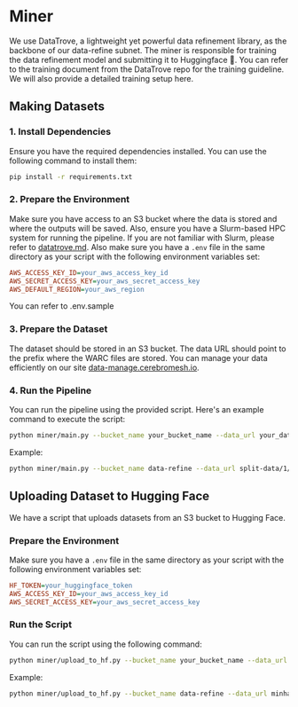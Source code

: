 # Miner

We use DataTrove, a lightweight yet powerful data refinement library, as the backbone of our data-refine subnet. The miner is responsible for training the data refinement model and submitting it to Huggingface 🤗. You can refer to the training document from the DataTrove repo for the training guideline. We will also provide a detailed training setup here.

## Making Datasets

### 1. Install Dependencies
Ensure you have the required dependencies installed. You can use the following command to install them:
```bash
pip install -r requirements.txt
```

### 2. Prepare the Environment
Make sure you have access to an S3 bucket where the data is stored and where the outputs will be saved. Also, ensure you have a Slurm-based HPC system for running the pipeline.
If you are not familiar with Slurm, please refer to [datatrove.md](datatrove.md).
Also make sure you have a `.env` file in the same directory as your script with the following environment variables set:
```ini
AWS_ACCESS_KEY_ID=your_aws_access_key_id
AWS_SECRET_ACCESS_KEY=your_aws_secret_access_key
AWS_DEFAULT_REGION=your_aws_region
```
You can refer to .env.sample
### 3. Prepare the Dataset
The dataset should be stored in an S3 bucket. The data URL should point to the prefix where the WARC files are stored.
You can manage your data efficiently on our site [data-manage.cerebromesh.io](https://data-manage.cerebromesh.io).

### 4. Run the Pipeline
You can run the pipeline using the provided script. Here's an example command to execute the script:
```bash
python miner/main.py --bucket_name your_bucket_name --data_url your_data_url [--total_tasks total_task] [--cpus_per_task your_cpus_number] [--limit limit_per_task]
```
Example:
```bash
python miner/main.py --bucket_name data-refine --data_url split-data/1/warc --total_tasks 4 --cpus_per_task 32 --limit 100
```


## Uploading Dataset to Hugging Face
We have a script that uploads datasets from an S3 bucket to Hugging Face.

### Prepare the Environment
Make sure you have a `.env` file in the same directory as your script with the following environment variables set:
```ini
HF_TOKEN=your_huggingface_token
AWS_ACCESS_KEY_ID=your_aws_access_key_id
AWS_SECRET_ACCESS_KEY=your_aws_secret_access_key
```
### Run the Script
You can run the script using the following command:

```bash
python miner/upload_to_hf.py --bucket_name your_bucket_name --data_url your_data_url --hf_repo your_hf_repo
```
Example:
```bash
python miner/upload_to_hf.py --bucket_name data-refine --data_url minhash/deduped_output --hf_repo cerebromesh/data-refine
```
